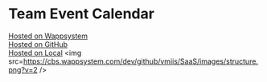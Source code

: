 # Team Event Calendar
<a target=_blank href=https://cbs.wappsystem.com/dev/github/software-as-a-service/team-event-calendar/index.html>Hosted on Wappsystem</a><br>
<a target=_blank href=https://htmlpreview.github.io/?https://raw.githubusercontent.com/software-as-a-service/team-event-calendar/master/github.html>Hosted on GitHub</a><br>
<a target=_blank href=http://127.0.0.1:8000/software-as-a-service/team-event-calendar/local.html>Hosted on Local</a>
<img src=https://cbs.wappsystem.com/dev/github/vmiis/SaaS/images/structure.png?v=2 />

